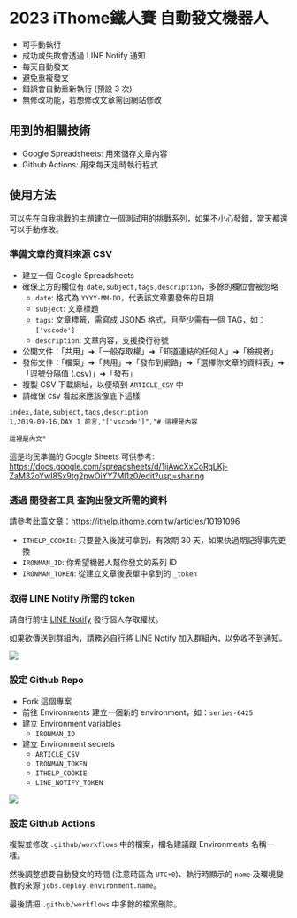 # 2023 iThome鐵人賽 自動發文機器人

- 可手動執行
- 成功或失敗會透過 LINE Notify 通知
- 每天自動發文
- 避免重複發文
- 錯誤會自動重新執行 (預設 3 次)
- 無修改功能，若想修改文章需回網站修改

## 用到的相關技術

- Google Spreadsheets: 用來儲存文章內容
- Github Actions: 用來每天定時執行程式

## 使用方法

可以先在自我挑戰的主題建立一個測試用的挑戰系列，如果不小心發錯，當天都還可以手動修改。

### 準備文章的資料來源 CSV

- 建立一個 Google Spreadsheets
- 確保上方的欄位有 `date,subject,tags,description`，多餘的欄位會被忽略
  - `date`: 格式為 `YYYY-MM-DD`，代表該文章要發佈的日期
  - `subject`: 文章標題
  - `tags`: 文章標籤，需寫成 JSON5 格式，且至少需有一個 TAG，如：`['vscode']`
  - `description`: 文章內容，支援換行符號
- 公開文件：「共用」➜「一般存取權」➜「知道連結的任何人」➜「檢視者」
- 發佈文件：「檔案」➜「共用」➜「發布到網路」➜「選擇你文章的資料表」➜「逗號分隔值 (.csv)」➜「發布」
- 複製 CSV 下載網址，以便填到 `ARTICLE_CSV` 中
- 請確保 csv 看起來應該像底下這樣

```csv
index,date,subject,tags,description
1,2019-09-16,DAY 1 前言,"['vscode']","# 這裡是內容

這裡是內文"
```

這是均民準備的 Google Sheets 可供參考: <https://docs.google.com/spreadsheets/d/1ijAwcXxCoRgLKj-ZaM32oYwI8Sx9tg2pwOiYY7Ml1z0/edit?usp=sharing>

### 透過 開發者工具 查詢出發文所需的資料

請參考此篇文章：<https://ithelp.ithome.com.tw/articles/10191096>

- `ITHELP_COOKIE`: 只要登入後就可拿到，有效期 30 天，如果快過期記得事先更換
- `IRONMAN_ID`: 你希望機器人幫你發文的系列 ID
- `IRONMAN_TOKEN`: 從建立文章後表單中拿到的 `_token`

### 取得 LINE Notify 所需的 token

請自行前往 [LINE Notify](https://notify-bot.line.me/my/) 發行個人存取權杖。

如果欲傳送到群組內，請務必自行將 LINE Notify 加入群組內，以免收不到通知。

![](https://i.imgur.com/9VIIHez.png)

### 設定 Github Repo

- Fork 這個專案
- 前往 Environments 建立一個新的 environment，如：`series-6425`
- 建立 Environment variables
  - `IRONMAN_ID`
- 建立 Environment secrets
  - `ARTICLE_CSV`
  - `IRONMAN_TOKEN`
  - `ITHELP_COOKIE`
  - `LINE_NOTIFY_TOKEN`

![](https://i.imgur.com/FwQiRH6.png)

### 設定 Github Actions

複製並修改 `.github/workflows` 中的檔案，檔名建議跟 Environments 名稱一樣。

然後調整想要自動發文的時間 (注意時區為 `UTC+0`)、執行時顯示的 `name` 及環境變數的來源 `jobs.deploy.environment.name`。

最後請把 `.github/workflows` 中多餘的檔案刪除。
